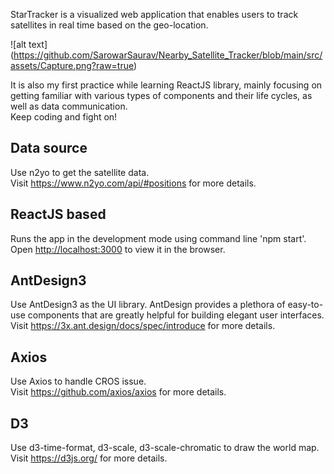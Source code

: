 
StarTracker is a visualized web application that enables users to track satellites in real time based on the geo-location.  

![alt text] (https://github.com/SarowarSaurav/Nearby_Satellite_Tracker/blob/main/src/assets/Capture.png?raw=true)

It is also my first practice while learning ReactJS library, mainly focusing on getting familiar with various types of components and their life cycles, as well as data communication.  
Keep coding and fight on!

## Data source

Use n2yo to get the satellite data.  
Visit https://www.n2yo.com/api/#positions for more details.

## ReactJS based

Runs the app in the development mode using command line 'npm start'.  
Open [http://localhost:3000](http://localhost:3000) to view it in the browser.  

## AntDesign3

Use AntDesign3 as the UI library. AntDesign provides a plethora of easy-to-use components that are greatly helpful for building elegant user interfaces.   
Visit https://3x.ant.design/docs/spec/introduce for more details.

## Axios

Use Axios to handle CROS issue.  
Visit https://github.com/axios/axios for more details.

## D3

Use d3-time-format, d3-scale, d3-scale-chromatic to draw the world map.  
Visit https://d3js.org/ for more details.

